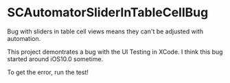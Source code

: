 # SCAutomatorSliderInTableCellBug
Bug with sliders in table cell views means they can't be adjusted with automation.

This project demontrates a bug with the UI Testing in XCode.  I think this bug started around iOS10.0 sometime.

To get the error, run the test!

